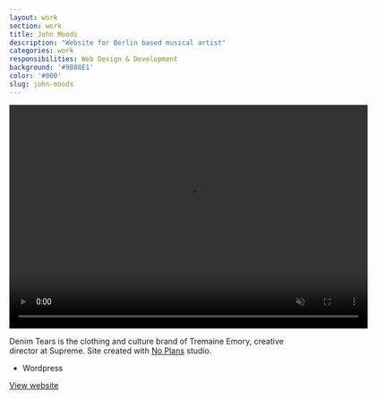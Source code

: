 ```yaml
---
layout: work
section: work
title: John Moods
description: "Website for Berlin based musical artist"
categories: work
responsibilities: Web Design & Development
background: '#9B88E1'
color: '#000'
slug: john-moods
---
```


<div>
  <video loop muted playsinline id="{{ page.slug }}" class="browser_img" title="{{ page.title }}"
    preload="auto" width="640" height="400" data-setup="{}">
    <source src="{{ site.root }}/work/videos/johnmoods.mp4#t=0.1" type='video/mp4'>
  </video>
</div>

<p>
  Denim Tears is the clothing and culture brand of Tremaine Emory, creative director at Supreme. Site created with <a href="https://no-plans.com/" target="_blank">No Plans</a> studio.
</p>

<ul class="tags">
  <li>Wordpress</li>
</ul>

<a href="https://napopeople.com/" class="button" rel="external">View website</a>

